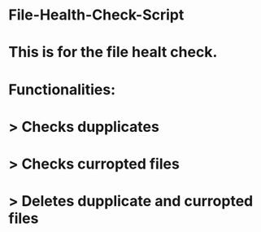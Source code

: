 # File-Health-Check-Script

# This is for the file healt check.
# Functionalities:
#    > Checks dupplicates
#    > Checks curropted files
#    > Deletes dupplicate and curropted files
